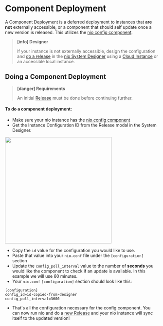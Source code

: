 # Component Deployment

A Component Deployment is a deferred deployment to instances that **are not** externally accessible, or a component that should self update once a new version is released. This utilizes the [nio config component](https://github.com/niolabs/component_config).

> **[info] Designer**
>
> If your instance is not externally accessible, design the configuration and [do a release](/deployment/nio/release.md) in the [nio System Designer](https://app.n.io/design) using a [Cloud Instance](/quickstart/README.md) or an accessible local instance.
>

## Doing a Component Deployment

> **[danger] Requirements**
>
> An initial [Release](/deployment/nio/release.md) must be done before continuing further.
>

#### To do a component deployment:
- Make sure your nio instance has the [nio config component](https://github.com/niolabs/component_config)
- Get the Instance Configuration ID from the Release modal in the System Designer.

<img src="/img/deploy/component/id.png" height="350" />

- Copy the `id` value for the configuration you would like to use.
- Paste that value into your `nio.conf` file under the `[configuration]` section
- Update the `config_poll_interval` value to the number of **seconds** you would like the component to check if an update is available. In this example we will use 60 minutes.
- Your `nio.conf` `[configuration]` section should look like this:

```
[configuration]
config_id=id-copied-from-designer
config_poll_interval=3600
```

- That's all the configuration necessary for the config component. You can now run nio and do a [new Release](/deployment/nio/release.md) and your nio instance will sync itself to the updated version!